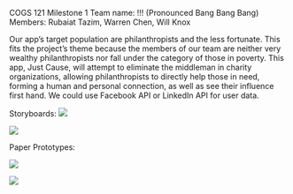 COGS 121 Milestone 1
Team name: !!! (Pronounced Bang Bang Bang)
Members: Rubaiat Tazim, Warren Chen, Will Knox

Our app’s target population are philanthropists and the less fortunate. This fits the project’s theme because the members of our team are neither very wealthy philanthropists nor fall under the category of those in poverty. This app, Just Cause, will attempt to eliminate the middleman in charity organizations, allowing philanthropists to directly help those in need, forming a human and personal connection, as well as see their influence first hand. We could use Facebook API or LinkedIn API for user data.


Storyboards:
![](assets/Cogs121_milestone1-43284ab6.JPG)

![](assets/Cogs121_milestone1-a57fa8bd.jpg)

Paper Prototypes:

![](assets/Cogs121_milestone1-a6b1cbe9.jpg)

![](assets/Cogs121_milestone1-b03587be.jpg)
